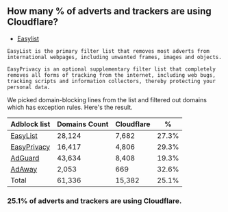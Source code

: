 ## How many % of adverts and trackers are using Cloudflare?


- [Easylist](https://web.archive.org/web/20210516110248/https://easylist.to/)
```
EasyList is the primary filter list that removes most adverts from international webpages, including unwanted frames, images and objects.

EasyPrivacy is an optional supplementary filter list that completely removes all forms of tracking from the internet, including web bugs, tracking scripts and information collectors, thereby protecting your personal data.
```


We picked domain-blocking lines from the list and filtered out domains which has exception rules.
Here's the result.


| Adblock list | Domains Count | Cloudflare | % |
| --- | --- | --- | --- |
| [EasyList](https://easylist.to/easylist/easylist.txt) | 28,124 | 7,682 | 27.3% |
| [EasyPrivacy](https://easylist.to/easylist/easyprivacy.txt) | 16,417 | 4,806 | 29.3% |
| [AdGuard](https://adguardteam.github.io/AdGuardSDNSFilter/Filters/filter.txt) | 43,634 | 8,408 | 19.3% |
| [AdAway](https://raw.githubusercontent.com/AdAway/adaway.github.io/master/hosts.txt) | 2,053 | 669 | 32.6% |
| Total | 61,336 | 15,382 | 25.1% |


### 25.1% of adverts and trackers are using Cloudflare.
